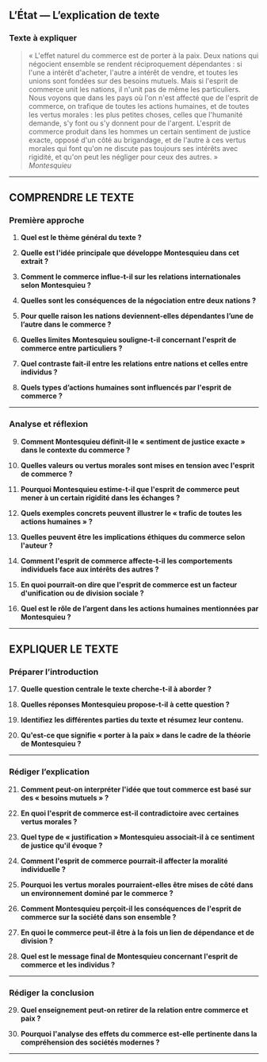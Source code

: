 ## L’État — L’explication de texte

### Texte à expliquer
> « L'effet naturel du commerce est de porter à la paix. Deux nations qui négocient ensemble se rendent réciproquement dépendantes : si l'une a intérêt d'acheter, l'autre a intérêt de vendre, et toutes les unions sont fondées sur des besoins mutuels. Mais si l'esprit de commerce unit les nations, il n'unit pas de même les particuliers. Nous voyons que dans les pays où l'on n'est affecté que de l'esprit de commerce, on trafique de toutes les actions humaines, et de toutes les vertus morales : les plus petites choses, celles que l'humanité demande, s'y font ou s'y donnent pour de l'argent. L'esprit de commerce produit dans les hommes un certain sentiment de justice exacte, opposé d'un côté au brigandage, et de l'autre à ces vertus morales qui font qu'on ne discute pas toujours ses intérêts avec rigidité, et qu'on peut les négliger pour ceux des autres. »  
> *Montesquieu*

---

## COMPRENDRE LE TEXTE

### Première approche

1. **Quel est le thème général du texte ?**

2. **Quelle est l'idée principale que développe Montesquieu dans cet extrait ?**

3. **Comment le commerce influe-t-il sur les relations internationales selon Montesquieu ?**

4. **Quelles sont les conséquences de la négociation entre deux nations ?**

5. **Pour quelle raison les nations deviennent-elles dépendantes l’une de l’autre dans le commerce ?**

6. **Quelles limites Montesquieu souligne-t-il concernant l'esprit de commerce entre particuliers ?**

7. **Quel contraste fait-il entre les relations entre nations et celles entre individus ?**

8. **Quels types d’actions humaines sont influencés par l'esprit de commerce ?**

---

### Analyse et réflexion

9. **Comment Montesquieu définit-il le « sentiment de justice exacte » dans le contexte du commerce ?**

10. **Quelles valeurs ou vertus morales sont mises en tension avec l'esprit de commerce ?**

11. **Pourquoi Montesquieu estime-t-il que l'esprit de commerce peut mener à un certain rigidité dans les échanges ?**

12. **Quels exemples concrets peuvent illustrer le « trafic de toutes les actions humaines » ?**

13. **Quelles peuvent être les implications éthiques du commerce selon l'auteur ?**

14. **Comment l'esprit de commerce affecte-t-il les comportements individuels face aux intérêts des autres ?**

15. **En quoi pourrait-on dire que l'esprit de commerce est un facteur d'unification ou de division sociale ?**

16. **Quel est le rôle de l’argent dans les actions humaines mentionnées par Montesquieu ?**

---

## EXPLIQUER LE TEXTE

### Préparer l’introduction

17. **Quelle question centrale le texte cherche-t-il à aborder ?**

18. **Quelles réponses Montesquieu propose-t-il à cette question ?**

19. **Identifiez les différentes parties du texte et résumez leur contenu.**

20. **Qu'est-ce que signifie « porter à la paix » dans le cadre de la théorie de Montesquieu ?**

---

### Rédiger l’explication

21. **Comment peut-on interpréter l'idée que tout commerce est basé sur des « besoins mutuels » ?**

22. **En quoi l'esprit de commerce est-il contradictoire avec certaines vertus morales ?**

23. **Quel type de « justification » Montesquieu associait-il à ce sentiment de justice qu'il évoque ?**

24. **Comment l'esprit de commerce pourrait-il affecter la moralité individuelle ?**

25. **Pourquoi les vertus morales pourraient-elles être mises de côté dans un environnement dominé par le commerce ?**

26. **Comment Montesquieu perçoit-il les conséquences de l'esprit de commerce sur la société dans son ensemble ?**

27. **En quoi le commerce peut-il être à la fois un lien de dépendance et de division ?**

28. **Quel est le message final de Montesquieu concernant l'esprit de commerce et les individus ?** 

---

### Rédiger la conclusion

29. **Quel enseignement peut-on retirer de la relation entre commerce et paix ?**

30. **Pourquoi l'analyse des effets du commerce est-elle pertinente dans la compréhension des sociétés modernes ?** 

---